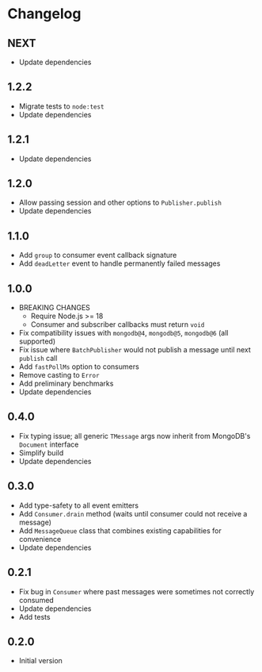 # Changelog

## NEXT

- Update dependencies

## 1.2.2

- Migrate tests to `node:test`
- Update dependencies

## 1.2.1

- Update dependencies

## 1.2.0

- Allow passing session and other options to `Publisher.publish`
- Update dependencies

## 1.1.0

- Add `group` to consumer event callback signature
- Add `deadLetter` event to handle permanently failed messages

## 1.0.0

- BREAKING CHANGES
  - Require Node.js >= 18
  - Consumer and subscriber callbacks must return `void`
- Fix compatibility issues with `mongodb@4`, `mongodb@5`, `mongodb@6` (all supported)
- Fix issue where `BatchPublisher` would not publish a message until next `publish` call
- Add `fastPollMs` option to consumers
- Remove casting to `Error`
- Add preliminary benchmarks
- Update dependencies

## 0.4.0

- Fix typing issue; all generic `TMessage` args now inherit from MongoDB's `Document` interface
- Simplify build
- Update dependencies

## 0.3.0

- Add type-safety to all event emitters
- Add `Consumer.drain` method (waits until consumer could not receive a message)
- Add `MessageQueue` class that combines existing capabilities for convenience
- Update dependencies

## 0.2.1

- Fix bug in `Consumer` where past messages were sometimes not correctly consumed
- Update dependencies
- Add tests

## 0.2.0

- Initial version
